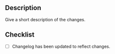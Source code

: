 ## Description
Give a short description of the changes.

## Checklist
- [ ] Changelog has been updated to reflect changes.
